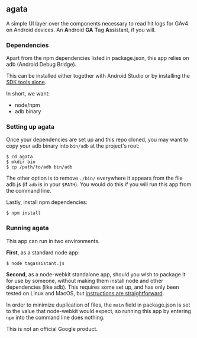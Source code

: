 ## agata

A simple UI layer over the components necessary to read hit logs for GAv4 on
Android devices. An **A**ndroid **GA** **T**ag **A**ssistant, if you will.

### Dependencies
Apart from the npm dependencies listed in package.json, this app relies on adb (Android Debug Bridge).

This can be installed either together with Android Studio or by installing the [SDK tools alone](http://developer.android.com/sdk/index.html#Other).

In short, we want:

- node/npm
- adb binary

### Setting up agata
Once your dependencies are set up and this repo cloned, you may want to copy your adb binary into `bin/adb` at the project's root:
   
    $ cd agata
    $ mkdir bin
    $ cp /path/to/adb bin/adb
               
The other option is to remove `./bin/` everywhere it appears from the file adb.js (if `adb` is in your `$PATH`). You would do this if you will run this app from the command line.
               
Lastly, install npm dependencies:
               
    $ npm install
                   
### Running agata
This app can run in two environments.
                   
**First**, as a standard node app:
                   
    $ node tagassistant.js
                       
**Second**, as a node-webkit standalone app, should you wish to package it for use by someone, without making them install node and other dependencies (like adb). This requires some set up, and has only been tested on Linux and MacOS, but [instructions are straightforward](https://github.com/nwjs/nw.js/wiki/how-to-package-and-distribute-your-apps).
                       
In order to minimize duplication of files, the `main` field in package.json is set to the value that node-webkit would expect, so running this app by entering `npm` into the command line does nothing.
                       
This is not an official Google product.
